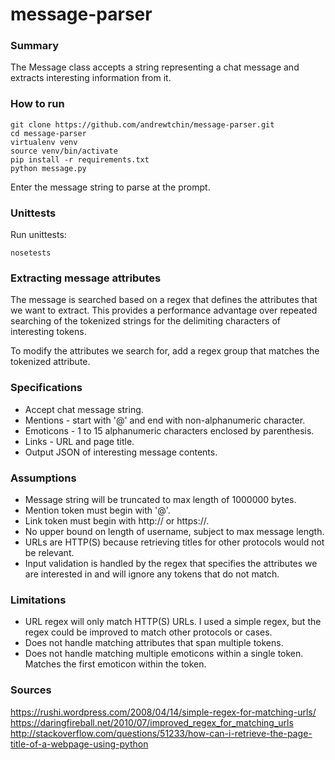 # message-parser

### Summary

The Message class accepts a string representing a chat message and extracts
interesting information from it.

### How to run

```
git clone https://github.com/andrewtchin/message-parser.git
cd message-parser
virtualenv venv
source venv/bin/activate
pip install -r requirements.txt
python message.py
```

Enter the message string to parse at the prompt.

### Unittests

Run unittests:
```
nosetests
```

### Extracting message attributes

The message is searched based on a regex that defines the
attributes that we want to extract. This provides a performance
advantage over repeated searching of the tokenized strings for the
delimiting characters of interesting tokens.

To modify the attributes we search for, add a regex group
that matches the tokenized attribute.

### Specifications

* Accept chat message string.
* Mentions - start with '@' and end with non-alphanumeric character.
* Emoticons - 1 to 15 alphanumeric characters enclosed by parenthesis.
* Links - URL and page title.
* Output JSON of interesting message contents.

### Assumptions

* Message string will be truncated to max length of 1000000 bytes.
* Mention token must begin with '@'.
* Link token must begin with http:// or https://.
* No upper bound on length of username, subject to max message length.
* URLs are HTTP(S) because retrieving titles for other protocols would
not be relevant.
* Input validation is handled by the regex that specifies the attributes
we are interested in and will ignore any tokens that do not match.

### Limitations

* URL regex will only match HTTP(S) URLs. I used a simple regex, but the
regex could be improved to match other protocols or cases.
* Does not handle matching attributes that span multiple tokens.
* Does not handle matching multiple emoticons within a single token. Matches the
first emoticon within the token.

### Sources

https://rushi.wordpress.com/2008/04/14/simple-regex-for-matching-urls/
https://daringfireball.net/2010/07/improved_regex_for_matching_urls
http://stackoverflow.com/questions/51233/how-can-i-retrieve-the-page-title-of-a-webpage-using-python

